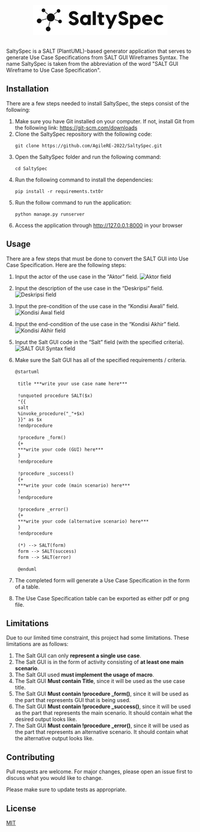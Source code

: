 

<p align="center">
  <img src="https://raw.githubusercontent.com/AgileRE-2022/SaltySpec/main/saltyspec/static/saltyspec/images/logo-name.png">
</p>
<br>
SaltySpec is a SALT (PlantUML)-based generator application that serves to generate Use Case Specifications from SALT GUI Wireframes Syntax. The name SaltySpec is taken from the abbreviation of the word "SALT GUI Wireframe to Use Case Specification".


## Installation

There are a few steps needed to install SaltySpec, the steps consist of the following:

1. Make sure you have Git installed on your computer. If not, install Git from the following      link:
   https://git-scm.com/downloads
2. Clone the SaltySpec repository with the following code:
   ```
   git clone https://github.com/AgileRE-2022/SaltySpec.git
   ```
3. Open the SaltySpec folder and run the following command:
   ```
   cd SaltySpec
   ```
4. Run the following command to install the dependencies:
   ```
   pip install -r requirements.txtOr
   ```
5. Run the follow command to run the application:
   ```
   python manage.py runserver
   ```
6. Access the application through http://127.0.0.1:8000 in your browser


## Usage

There are a few steps that must be done to convert the SALT GUI into Use Case Specification. Here are the following steps:

1. Input the actor of the use case in the “Aktor” field.
   ![Aktor field](https://lh3.googleusercontent.com/PNqv3dUg4mXLWlOizvkXI8bCSqIiYog63oI6HDypAJPZMrbiK_BcVz1OMyy1Ce-YvJ6fAansqr-Btw40ZqYtIdIjXkcwmtaGVx30Hr6fbCXmXLLBzVrDXQQUROGGBoU1vCrbdmxjWtAlD3ymKw)
2. Input the description of the use case in the “Deskripsi” field.
   ![Deskripsi field](https://lh6.googleusercontent.com/9rFPBZQHHVcaI9NC0892pxjFgXbuchrrrXy752hwQucQNQwKSgoa6S8WYDQ6a3QvRlaD56F_HQgMzfUU7-pZ_Pw83JzalDnRb7QsFGut658JPhhA0w7H_HIjVEVRDI2A3UMkYz3JYl-xw2wJxA)
3. Input the pre-condition of the use case in the “Kondisi Awali” field.
   ![Kondisi Awal field](https://lh3.googleusercontent.com/AJdBzqBc-IsqA-AaU4sZB4PatK8t0Z6ZafcilAD8Vm51ya-vM7uKCREZGF3wMIJdFcYqr0ILMeDPUEGdFr1rRWYwMauM1sDsuvc-43ztD-mfWsZoIPdaZh3S9g6LTgCBYBlYYLMEwaZQBER-1Q)
4. Input the end-condition of the use case in the “Kondisi Akhir” field.
   ![Kondisi Akhir field](https://lh4.googleusercontent.com/I4MurFkzmk10oHyBzajD5fVa7b-rAiqUjTsel7MANPSFJl1lzEP3SCspIVx499gk5do9zObFapNAVsrvwmg6ezeHKXtW6FQzew0sfGP8g5ghRAZZ0wPWSZ2UPkNg630Ls8DWSyUd_K7mJn6SwQ)
5. Input the Salt GUI code in the “Salt” field (with the specified criteria).
   ![SALT GUI Syntax field](https://lh5.googleusercontent.com/W9l2HEdPCjlWiR1gCyD2LL7XsAm_0oeb9dI1pFOMgqXqHrJd4Tfi7xgumYUtdUXSOGd-aX9gWdXtUznvlmWB4E6a2IreWd0BDy9L9QOGlHOeNDVw-tfRT_xh4pZBQ1TnivGWvrqrxLDyatgoPA)
6. Make sure the Salt GUI has all of the specified requirements / criteria.
   ```
   @startuml

    title ***write your use case name here***     

    !unquoted procedure SALT($x)
    "{{
    salt
    %invoke_procedure("_"+$x)
    }}" as $x
    !endprocedure

    !procedure _form()
    {+
    ***write your code (GUI) here***
    }
    !endprocedure

    !procedure _success()
    {+
    ***write your code (main scenario) here***
    }
    !endprocedure

    !procedure _error()
    {+
    ***write your code (alternative scenario) here***
    }
    !endprocedure

    (*) --> SALT(form)
    form --> SALT(success)
    form --> SALT(error)

    @enduml
    ```

7. The completed form will generate a Use Case Specification in the form of a table.
8. The Use Case Specification table can be exported as either pdf or png file.

## Limitations
Due to our limited time constraint, this project had some limitations. These limitations are as follows:

1. The Salt GUI can only **represent a single use case**.
2. The Salt GUI is in the form of activity consisting of **at least one main scenario**.
3. The Salt GUI used **must implement the usage of macro**.
4. The Salt GUI **Must contain Title**, since it will be used as the use case title.
5. The Salt GUI **Must contain !procedure _form()**, since it will be used as the part that represents GUI that is being used.
6. The Salt GUI **Must contain !procedure _success()**, since it will be used as the part that represents the main scenario. It should contain what the desired output looks like.
7. The Salt GUI **Must contain !procedure _error()**, since it will be used as the part that represents an alternative scenario. It should contain what the alternative output looks like.

## Contributing
Pull requests are welcome. For major changes, please open an issue first to discuss what you would like to change.

Please make sure to update tests as appropriate.

## License
[MIT](https://choosealicense.com/licenses/mit/)
